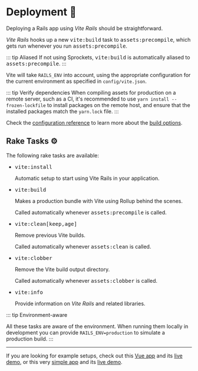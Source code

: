 [discussions]: https://github.com/ElMassimo/vite_rails/discussions
[rails]: https://rubyonrails.org/
[webpacker]: https://github.com/rails/webpacker
[vite rails]: https://github.com/ElMassimo/vite_rails
[vite]: https://vitejs.dev/
[vite-templates]: https://github.com/vitejs/vite/tree/main/packages/create-app
[plugins]: https://vitejs.dev/plugins/
[configuration reference]: /config/
[example1]: https://github.com/ElMassimo/pingcrm-vite
[heroku1]: https://pingcrm-vite.herokuapp.com/
[example2]: https://github.com/ElMassimo/vite_rails/tree/main/examples/blog
[heroku2]: https://vite-rails-demo.herokuapp.com/
[build options]: /config/#build-options
[configuration reference]: /config/

# Deployment 🚀

Deploying a Rails app using _Vite Rails_ should be straightforward.

_Vite Rails_ hooks up a new <kbd>vite:build</kbd> task to <kbd>assets:precompile</kbd>, which gets run whenever you run <kbd>assets:precompile</kbd>.

::: tip Aliased
If not using Sprockets, <kbd>vite:build</kbd> is automatically aliased to <kbd>assets:precompile</kbd>.
:::

Vite will take `RAILS_ENV` into account, using the appropriate configuration for
the current environment as specified in `config/vite.json`.

::: tip Verify dependencies
When compiling assets for production on a remote server, such as a CI, it's recommended to use `yarn install --frozen-lockfile` to install packages on the remote host, and ensure that the installed packages match the `yarn.lock` file.
:::

Check the [configuration reference] to learn more about the [build options].

## Rake Tasks ⚙️

The following rake tasks are available:

- <kbd>vite:install</kbd>

  Automatic setup to start using Vite Rails in your application.

- <kbd>vite:build</kbd>

  Makes a production bundle with Vite using Rollup behind the scenes.

  Called automatically whenever <kbd>assets:precompile</kbd> is called.

- <kbd>vite:clean[keep,age]</kbd>

  Remove previous Vite builds.

  Called automatically whenever <kbd>assets:clean</kbd> is called.

- <kbd>vite:clobber</kbd>

  Remove the Vite build output directory.

  Called automatically whenever <kbd>assets:clobber</kbd> is called.

- <kbd>vite:info</kbd>

  Provide information on _Vite Rails_ and related libraries.

::: tip Environment-aware

All these tasks are aware of the environment. When running them locally in
development you can provide `RAILS_ENV=production` to simulate a production build.
:::

<hr/>

If you are looking for example setups, check out this [Vue app][example1] and its [live demo][heroku1], or this very [simple app][example2] and its [live demo][heroku2].
